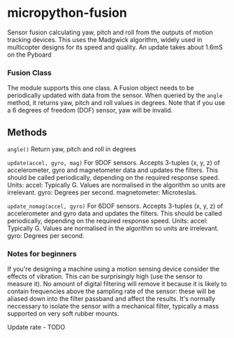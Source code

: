 # micropython-fusion
Sensor fusion calculating yaw, pitch and roll from the outputs of motion tracking devices. This
uses the Madgwick algorithm, widely used in multicopter designs for its speed and quality. An
update takes about 1.6mS on the Pyboard

### Fusion Class

The module supports this one class. A Fusion object needs to be periodically updated with data
from the sensor. When queried by the ``angle`` method, it returns yaw, pitch and roll values in
degrees. Note that if you use a 6 degrees of freedom (DOF) sensor, yaw will be invalid.

Methods
-------

```angle()```
Return yaw, pitch and roll in degrees

```update(accel, gyro, mag)```
For 9DOF sensors. Accepts 3-tuples (x, y, z) of accelerometer, gyro and magnetometer data and
updates the filters. This should be called periodically, depending on the required response
speed. Units:
accel: Typically G. Values are normalised in the algorithm so units are irrelevant.
gyro: Degrees per second.
magnetometer: Microteslas.

```update_nomag(accel, gyro)```
For 6DOF sensors. Accepts 3-tuples (x, y, z) of accelerometer and gyro data and
updates the filters. This should be called periodically, depending on the required response
speed. Units:
accel: Typically G. Values are normalised in the algorithm so units are irrelevant.
gyro: Degrees per second.

### Notes for beginners

If you're designing a machine using a motion sensing device consider the effects of vibration.
This can be surprisingly high (use the sensor to measure it). No amount of digital filtering
will remove it because it is likely to contain frequencies above the sampling rate of the sensor:
these will be aliased down into the filter passband and affect the results. It's normally
neccessary to isolate the sensor with a mechanical filter, typically a mass supported on very
soft rubber mounts.

Update rate - TODO

